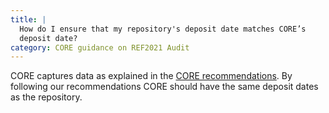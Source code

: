 ```yaml
---
title: |
  How do I ensure that my repository's deposit date matches CORE’s
  deposit date?
category: CORE guidance on REF2021 Audit
---
```

CORE captures data as explained in the [CORE
recommendations](/ref-audit). By following our recommendations CORE
should have the same deposit dates as the repository.
